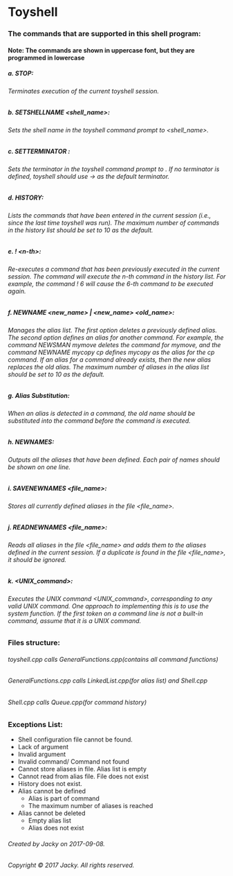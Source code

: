 # Toyshell

### The commands that are supported in this shell program:
#### Note: The commands are shown in uppercase font, but they are programmed in lowercase
##### a. STOP: 
###### Terminates execution of the current toyshell session.
##### b. SETSHELLNAME <shell_name>: 
###### Sets the shell name in the toyshell command prompt to <shell_name>.
##### c. SETTERMINATOR <terminator>: 
###### Sets the terminator in the toyshell command prompt to <terminator>. If no terminator is defined, toyshell should use -> as the default terminator.
##### d. HISTORY: 
###### Lists the commands that have been entered in the current session (i.e., since the last time toyshell was run). The maximum number of commands in the history list should be set to 10 as the default.
##### e. \! \<n\-th\>: 
###### Re-executes a command that has been previously executed in the current session. The command will execute the n-th command in the history list. For example, the command ! 6 will cause the 6-th command to be executed again.
##### f. NEWNAME <new_name> | <new_name> <old_name>: 
###### Manages the alias list. The first option deletes a previously defined alias. The second option defines an alias for another command. For example, the command NEWSMAN mymove deletes the command for mymove, and the command NEWNAME mycopy cp defines mycopy as the alias for the cp command. If an alias for a command already exists, then the new alias replaces the old alias. The maximum number of aliases in the alias list should be set to 10 as the default.
##### g. Alias Substitution: 
###### When an alias is detected in a command, the old name should be substituted into the command before the command is executed.
##### h. NEWNAMES: 
###### Outputs all the aliases that have been defined. Each pair of names should be shown on one line.
##### i. SAVENEWNAMES <file_name>: 
###### Stores all currently defined aliases in the file <file_name>.
##### j. READNEWNAMES <file_name>: 
###### Reads all aliases in the file <file_name> and adds them to the aliases defined in the current session. If a duplicate is found in the file <file_name>, it should be ignored.
##### k. <UNIX_command>: 
###### Executes the UNIX command <UNIX_command>, corresponding to any valid UNIX command. One approach to implementing this is to use the system function. If the first token on a command line is not a built-in command, assume that it is a UNIX command.



### Files structure:
###### toyshell.cpp calls GeneralFunctions.cpp(contains all command functions)
###### GeneralFunctions.cpp calls LinkedList.cpp(for alias list) and Shell.cpp
###### Shell.cpp calls Queue.cpp(for command history)

### Exceptions List:
  * Shell configuration file cannot be found.
  * Lack of argument
  * Invalid argument
  * Invalid command/ Command not found
  * Cannot store aliases in file. Alias list is empty
  * Cannot read from alias file. File does not exist
  * History does not exist.
  * Alias cannot be defined
    * Alias is part of command
    * The maximum number of aliases is reached
  * Alias cannot be deleted
    * Empty alias list
    * Alias does not exist


###### Created by Jacky on 2017-09-08.
###### Copyright © 2017 Jacky. All rights reserved.
